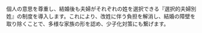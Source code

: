 個人の意思を尊重し、結婚後も夫婦がそれぞれの姓を選択できる『選択的夫婦別姓』の制度を導入します。これにより、改姓に伴う負担を解消し、結婚の障壁を取り除くことで、多様な家族の形を認め、少子化対策にも繋げます。